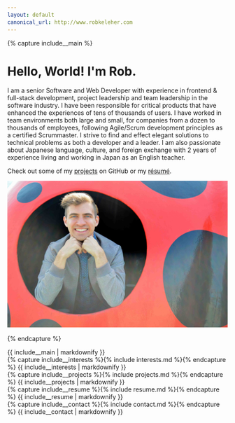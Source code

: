 ```yaml
---
layout: default
canonical_url: http://www.robkeleher.com
---
```


{% capture include__main %}
<h1><div id="introtext">Hello, World! I'm Rob.</div></h1>

I am a senior Software and Web Developer with experience in frontend & full-stack development, project leadership and team leadership in the software industry. I have been responsible for critical products that have enhanced the experiences of tens of thousands of users. I have worked in team environments both large and small, for companies from a dozen to thousands of employees, following Agile/Scrum development principles as a certified Scrummaster. I strive to find and effect elegant solutions to technical problems as both a developer and a leader. I am also passionate about Japanese language, culture, and foreign exchange with 2 years of experience living and working in Japan as an English teacher.

Check out some of my [projects](#projects) on GitHub or my [résumé](#resume).

<div id="coverimage"><img class="img-fluid" src="assets/images/cover.jpg"/></div>

{% endcapture %}

<section id="main_content">
    <section id="_about" class="outer">
        <a class="section-anchor" id="about"></a>
        <div class="inner">
        {{ include__main | markdownify }}
        </div>
    </section>
    <section id="_interests" class="outer dark-section">
        <a class="section-anchor" id="interests"></a>
        <div class="inner">
        {% capture include__interests %}{% include interests.md %}{% endcapture %}
        {{ include__interests | markdownify }}
        </div>
    </section>
    <section id="_projects" class="outer">
        <a class="section-anchor" id="projects"></a>
        <div class="inner">
        {% capture include__projects %}{% include projects.md %}{% endcapture %}
        {{ include__projects | markdownify }}
        </div>
    </section>
    <section id="_resume" class="outer dark-section">
        <a class="section-anchor" id="resume"></a>
        <div class="inner">
        {% capture include__resume %}{% include resume.md %}{% endcapture %}
        {{ include__resume | markdownify }}
        </div>
    </section>
    <section id="_contact" class="outer">
        <a class="section-anchor" id="contact"></a>
        <div class="inner">
        {% capture include__contact %}{% include contact.md %}{% endcapture %}
        {{ include__contact | markdownify }}
        </div>
    </section>
</section>